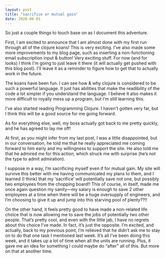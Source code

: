 ```yaml
---
layout: post
title: "sacrifice or mutual gain"
date: 2020-06-01
---
```


So just a couple things to touch base on as I document this adventure.

First, I am excited to announce that I am almost done with my first run through all of the clojure koans!  This is very exciting.  I've also made some more improvements to my blog page, such as inserting a non-functioning email subscription input & button!  Very exciting stuff.  For now (and for looks) I think I'm going to just leave it there (it will actually get pushed with this blog post).  I'll leave it as a reminder to figure how to get that to actually work in the future.

The koans have been fun.  I can see how & why clojure is considered to be such a powerful language.  It just has abilities that make the readibility of the code a lot simpler if you understand the language.  I believe it also makes it more difficult to royally mess up a program, but I'm still learning this.  

I've also started reading Programming Clojure.  I haven't gotten very far, but I think this will be a good source for me going forward.

As for everything else, well, my boss actually got back to me pretty quickly, and he has agreed to lay me off!  

At first, as you might infer from my last post, I was a little disappointed, but in our conversation, he told me that he really appreciated me coming forward to him early and my willingness to support the site.  He also told me that he admired me for this action, which struck me with surprise (he’s not the type to admit admiration).  

I suppose in a way, I’m sacrificing myself even if for mutual gain.  My site will survive this better with me having communicated my plans to them, and I learned (I think) that my ‘sacrifice’ will potentially save not one, but possibly two employees from the chopping board!!  This of course, in itself, made me once again question my sanity—my salary is enough to save 2 other employees at a time when there will be a huge oversupply of engineers, and I’m choosing to give it up and jump into this starving pool of plenty??!!  

On the other hand, it feels pretty good to have made a non-related life choice that is now allowing me to save the jobs of potentially two other people.  That’s pretty cool, and even with the little jab, I have no regrets about this choice I’ve made.  In fact, it’s just the opposite.  I’m excited, and actually, back to my previous point, I’m relieved that he didn’t ask me to stay on to do that one task I mentioned last week.  It’s all I’ve been doing this week, and it takes up a lot of time when all the units are running.  Plus, it gave me an idea for something I could maybe do “after” all of this.  But more on that at another time.  